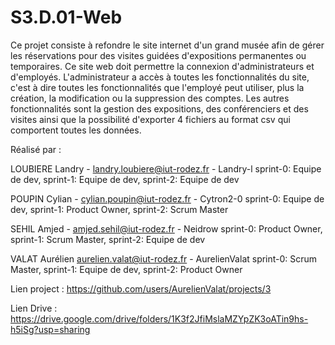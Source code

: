 # S3.D.01-Web

Ce projet consiste à refondre le site internet d'un grand musée afin de gérer les réservations pour des visites guidées d'expositions permanentes ou temporaires.
Ce site web doit permettre la connexion d'administrateurs et d'employés. L'administrateur a accès à toutes les fonctionnalités du site, c'est à dire toutes les fonctionnalités que l'employé peut utiliser, plus la création, la modification ou la suppression des comptes. Les autres fonctionnalités sont la gestion des expositions, des conférenciers et des visites ainsi que la possibilité d'exporter 4 fichiers au format csv qui comportent toutes les données. 


Réalisé par : 

  LOUBIERE Landry - landry.loubiere@iut-rodez.fr - Landry-l sprint-0: Equipe de dev, sprint-1: Equipe de dev, sprint-2: Equipe de dev

  POUPIN Cylian - cylian.poupin@iut-rodez.fr - Cytron2-0 sprint-0: Equipe de dev, sprint-1: Product Owner, sprint-2: Scrum Master

  SEHIL Amjed - amjed.sehil@iut-rodez.fr - Neidrow sprint-0: Product Owner, sprint-1: Scrum Master, sprint-2: Equipe de dev

  VALAT Aurélien aurelien.valat@iut-rodez.fr - AurelienValat sprint-0: Scrum Master, sprint-1: Equipe de dev, sprint-2: Product Owner



Lien project : https://github.com/users/AurelienValat/projects/3

Lien Drive : https://drive.google.com/drive/folders/1K3f2JfiMslaMZYpZK3oATin9hs-h5iSg?usp=sharing
